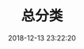 ---
title: 总分类
date: 2018-12-13 23:22:20
type: "categories"
layout: "categories"
comments: false
---